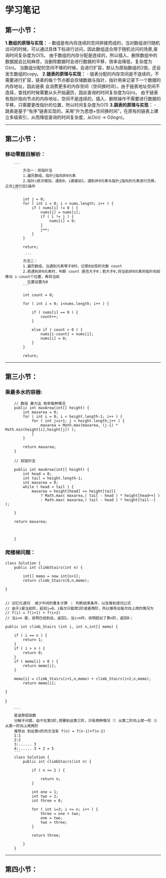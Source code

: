 # 学习笔记

## 第一小节：
**1.数组的原理与实现：**
	- 数组是有内存连续的空间拼接而成的，当对数组进行随机访问的时候，可以通过具体下标进行访问，因此数组适合用于随机访问的场景,查询时间复杂度为O(1)。
由于数组的内存分配是连续的，所以插入、删除数组中的数据就会比较麻烦，当删除数据时会进行数据的平移，效率会降低，复杂度为O(n)。
当数组分配的空间不够的时候，会进行扩容，默认为原始数组的2倍，还会发生数组的copy。
**2.链表的原理与实现：**
	- 链表分配的内存空间是不连续的，不需要进行扩容，链表的每个节点都会存储数据与指针，指针用来记录下一个数据的内存地址，因此链表
会消费更多的内存空间（空间换时间）。由于链表地址空间不连续，查找的时候需要从头开始遍历，因此查询的时间复杂度为Q(n)。
由于链表有指针指向节点的内存地址，空间不是连续的，插入、删除操作不需要进行数据的平移，只需要更改指针的位置，所以时间复杂度为O(1)
**3.跳表的原理与实现：**
	- 跳表是基于“有序”链表实现的，采用“升为思想+空间换时间”，在原有的链表上建立多级索引，从而降低查询的时间复杂度，从O(n) -> O(logn)。

***
## 第二小节：

### 移动零题目解析：

		```
            方法一：双指针法
            1.遍历数组，指针j指向非0元素
            2.指针i依次增加，遇到0，i直接加1，遇到非0元素与指针j指向的元素进行交换，之后j进行加1操作
        ```

            int j = 0;
            for ( int i = 0; i < nums.length; i++ ) {
                if ( nums[i] != 0 ) {
                    nums[j] = nums[i];
                    if ( i != j ) {
                        nums[i] = 0;
                    }
                    j++;
                }
            }

            return;
			
			 ```
            方法二：
            1.遍历数组，当遇到元素等于0时，记录0出现的次数 count
            2.若遇到非0元素时，判断 count 是否大于0；若大于0,将当前非0元素的指针向前移动 i-count个位置，再将当前
              位置设置为0
            ```

            int count = 0;

            for ( int i = 0; i<nums.length; i++ ) {
                
                if ( nums[i] == 0 ) {
                    count++;
                }

                else if ( count > 0 ) {
                    nums[i-count] = nums[i];
                    nums[i] = 0; 
                }
            }

            return;
			
***			
## 第三小节：

### 乘最多水的容器:
		// 数组 暴力法 枚举每种情况
		public int maxArea(int[] height) {
			int maxarea = 0;
			for ( int i = 0; i < height.length-1; i++ ) {
				for ( int j=i+1; j < height.length;j++ ) {
					maxarea = Math.max(maxarea, (j-i) * Math.min(height[i],height[j]) );
				}
			}

			return maxarea;
		}
		
		// 双指针法
		
		public int maxArea(int[] height) {
			int head = 0;
			int tail = height.length-1;
			int maxarea = 0;
			while ( head < tail ) {
				maxarea = height[head] <= height[tail]
					? Math.max( maxarea,( tail - head ) * height[head++] )
					: Math.max( maxarea,( tail - head ) * height[tail--] );
            
        }

        return maxarea;

		
		
		}
### 爬楼梯问题：
		
 	class Solution {
		public int climbStairs(int n) {
	
			int[] memo = new int[n+1];
			return climb_Stairs(0,n,memo);
		
	}
	
	
	// 记忆化递归  减少中间的重复计算 ； 判断结束条件，以及推到递归公式
	// 由于i是当前阶，起初i=0，i每次只能爬1阶或者两阶，所以推导出每次向上爬的情况为
	// f(i) = f(i+1) + f(i+2)
	// 当i=n 是，说明已经到达，返回1，当i>n时，说明超出了第n阶，返回0；
	
	public int climb_Stairs (int i, int n,int[] memo) {

		if ( i == n ) {
			return 1;
		}
		if ( i > n ) {
			return 0;
		}
		if ( memo[i] > 0 ) {
			return memo[i];
		}

		memo[i] = climb_Stairs(i+1,n,memo) + climb_Stairs(i+2,n,memo);
            return memo[i];

    }
}


		```
		斐波那契函数  
		分解子问题，由于在第3阶,想要到达第三阶，只有两种情况 ① 从第二阶向上爬一阶 ②从第一阶向上爬两阶
		推导出 到达第n阶的方法有 f(n) = f(n-1)+f(n-2)
		1:1
		2:2
		3:...... 3  
		4:...... 3 + 2 = 5
		```
		class Solution {
			public int climbStairs(int n) {
			
				if ( n <= 2 ) {
		 
					return n;
				}

				int one = 1;
				int two = 2;
				int three = 0;

				for ( int i=3; i <= n; i++ ) {
					three = one + two;
					one = two;
					two = three;
				}

				return three;
				
			}
		}

***
## 第四小节：

	
		
		
		
		
		
		
		
		
		
		
		
		
		
		
		
		
		
		